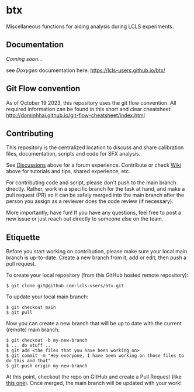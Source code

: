 # btx
Miscellaneous functions for aiding analysis during LCLS experiments.

## Documentation

*Coming soon...*

see *Doxygen* documentation here: https://lcls-users.github.io/btx/

## Git Flow convention

As of October 19 2023, this repository uses the git flow convention. All required information can be found in this short and clear cheatsheet: http://dominhhai.github.io/git-flow-cheatsheet/index.html

## Contributing
This repository is the centralized location to discuss and share calibration files, documentation, scripts and code for SFX analysis.

See [Discussions](https://github.com/lcls-users/btx/discussions) above for a forum experience.
Contribute or check [Wiki](https://github.com/lcls-users/btx/wiki) above for tutorials and tips, shared experience, etc.

For contributing code and script, please don't push to the main branch directly. Rather, work in a specific branch for the task at hand, and make a pull request (PR) so it can be safely merged into the main branch after the person you assign as a reviewer does the code review (if necessary).

More importantly, have fun! If you have any questions, feel free to post a new issue or just reach out directly to someone else on the team.

## Etiquette

Before you start working on contribution, please make sure your local main branch is up-to-date. Create a new branch from it, add or edit, then push a pull request.

To create your local repository (from this GitHub hosted remote repository):
```
$ git clone git@github.com:lcls-users/btx.git
```
To update your local main branch:
```
$ git checkout main
$ git pull
```
Now you can create a new branch that will be up to date with the current (remote) main branch:
```
$ git checkout -b my-new-branch
$ ... do stuff ..
$ git add <the files that you have been working on>
$ git commit -m "Hey everyone, I have been working on those files to do this and that"
$ git push origin my-new-branch
```
At this point, checkout the repo on GitHub and create a Pull Request (like [this one](https://github.com/apeck12/btx/pull/11)). 
Once merged, the main branch will be updated with your work!
